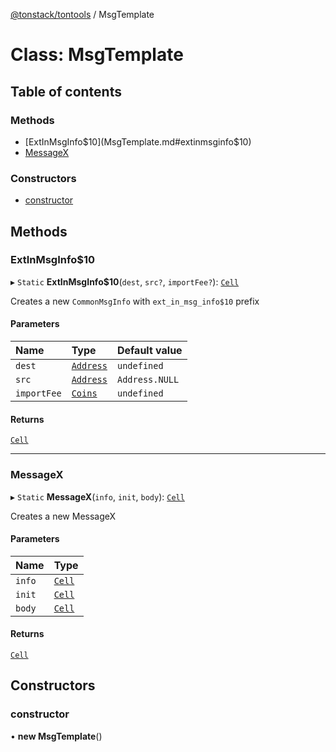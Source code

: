 [@tonstack/tontools](../README.md) / MsgTemplate

# Class: MsgTemplate

## Table of contents

### Methods

- [ExtInMsgInfo$10](MsgTemplate.md#extinmsginfo$10)
- [MessageX](MsgTemplate.md#messagex)

### Constructors

- [constructor](MsgTemplate.md#constructor)

## Methods

### ExtInMsgInfo$10

▸ `Static` **ExtInMsgInfo$10**(`dest`, `src?`, `importFee?`): [`Cell`](Cell.md)

Creates a new `CommonMsgInfo` with `ext_in_msg_info$10` prefix

#### Parameters

| Name | Type | Default value |
| :------ | :------ | :------ |
| `dest` | [`Address`](Address.md) | `undefined` |
| `src` | [`Address`](Address.md) | `Address.NULL` |
| `importFee` | [`Coins`](Coins.md) | `undefined` |

#### Returns

[`Cell`](Cell.md)

___

### MessageX

▸ `Static` **MessageX**(`info`, `init`, `body`): [`Cell`](Cell.md)

 Creates a new MessageX

#### Parameters

| Name | Type |
| :------ | :------ |
| `info` | [`Cell`](Cell.md) |
| `init` | [`Cell`](Cell.md) |
| `body` | [`Cell`](Cell.md) |

#### Returns

[`Cell`](Cell.md)

## Constructors

### constructor

• **new MsgTemplate**()
